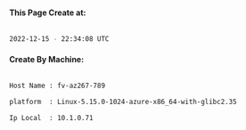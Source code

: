 
   
#### This Page Create at:

```bash

2022-12-15 - 22:34:08 UTC

```

#### Create By Machine:

```bash

Host Name : fv-az267-789

platform  : Linux-5.15.0-1024-azure-x86_64-with-glibc2.35

Ip Local  : 10.1.0.71

```

